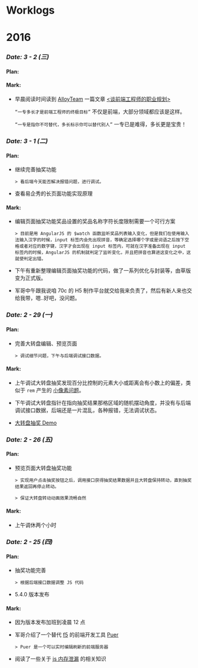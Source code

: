 # Worklogs

# **2016**

### *Date: 3 - 2 (三)*

#### Plan:

#### Mark:

- 早晨阅读时间读到 <a href="http://www.alloyteam.com" title="腾讯全端 AlloyTeam 团队 Blog">AlloyTeam</a> 一篇文章 <a href="http://www.alloyteam.com/2015/04/talk-about-the-front-end-engineering-career-planning" target="_blank" title="谈前端工程师的职业规划"><谈前端工程师的职业规划></a>

  `“一专多长才是前端工程师的终极目标”` 不仅是前端，大部分领域都应该是这样。

  `“一专是指你不可替代，多长标示你可以替代别人”` 一专已是难得，多长更是宝贵！

### *Date: 3 - 1 (二)*

#### Plan:

- 继续完善抽奖功能

  `> 看后端今天能否解决报错问题，进行调试。`

- 查看易企秀的长页面功能实现原理

#### Mark:

- 编辑页面抽奖功能奖品设置的奖品名称字符长度限制需要一个可行方案

  `> 目前是用 AngularJS 的 $watch 函数监听奖品列表输入变化，但是我们在使用输入法输入汉字的时候，input 标签内会先出现拼音，等确定选择哪个字或是词语之后按下空格或者对应的数字键，汉字才会出现在 input 标签内，可就在汉字准备出现在 input 标签内的时候，AngularJS 的机制就判定了监听变化，并且把拼音也算进这变化之中，这就使判定出错。`
  
- 下午有重新整理编辑页面抽奖功能的代码，做了一系列优化与封装等，由草版变为正式版。

- 军哥中午跟我说咱 70c 的 H5 制作平台就交给我来负责了，然后有新人来也交给我带，嗯..好吧，没问题。

### *Date: 2 - 29 (一)*

#### Plan:

- 完善大转盘编辑、预览页面

  `> 调试细节问题，下午与后端调试接口数据。`
  
#### Mark:

- 上午调试大转盘抽奖发现百分比控制的元素大小或距离会有小数上的偏差，类似于 `rem` 产生的 <a href="http://taobaofed.org/blog/2015/11/04/mobile-rem-problem" target="_blank">小像素问题</a>。

- 下午调试大转盘指针在指向抽奖结果那格区域的随机摆动角度，并没有与后端调试接口数据，后端还是一片混乱，各种报错，无法调试状态。

- <a href="http://monine.github.io/study/public/lottery_dzp.html" target="_blank">大转盘抽奖 Demo</a>

### *Date: 2 - 26 (五)*

#### Plan:

- 预览页面大转盘抽奖功能

  `> 实现用户点击抽奖按钮之后，调用接口获得抽奖结果数据并且大转盘保持转动，直到抽奖结果返回再停止转动。`
  
  `> 保证大转盘转动动画效果流畅自然`

#### Mark:

- 上午调休两个小时

### *Date: 2 - 25 (四)*

#### Plan:

- 抽奖功能完善 

  `> 根据后端接口数据调整 JS 代码`
  
- 5.4.0 版本发布

#### Mark:

- 因为版本发布加班到凌晨 12 点

- 军哥介绍了一个替代 <a href="http://getf5.com" target="_blank">f5</a> 的前端开发工具 <a href="http://leeluolee.github.io/2014/10/24/use-puer-helpus-developer-frontend" target="_blank">Puer</a>

  `> Puer 是一个可以实时编辑刷新的前端服务器`

- 阅读了一些关于 <a href="http://www.ibm.com/developerworks/cn/web/wa-jsmemory" target="_blank">js 内存泄漏</a> 的相关知识
